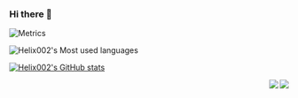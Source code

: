 ### Hi there 👋
<!-- Metrics统计信息 -->
![Metrics](https://metrics.lecoq.io/Helix002?template=classic&base=header%2C%20activity%2C%20community%2C%20repositories%2C%20metadata&base.indepth=false&base.hireable=false&base.skip=false&config.timezone=Asia%2FShanghai)

<!-- 语言分布 -->
![Helix002's Most used languages](https://github-readme-stats.vercel.app/api/top-langs/?username=Helix002&layout=compact&hide_border=true&langs_count=10)

<!--  -->
[![Helix002's GitHub stats](https://github-readme-stats.vercel.app/api?username=Helix002)](https://github.com/anuraghazra/github-readme-stats)


<a href="https://github.com/Helix002">
  <img align="right" src="https://github-readme-stats.vercel.app/api/api?username=Helix002" />
</a>

<!--
**Helix002/Helix002** is a ✨ _special_ ✨ repository because its `README.md` (this file) appears on your GitHub profile.

Here are some ideas to get you started:

- 🔭 I’m currently working on ...
- 🌱 I’m currently learning ...
- 👯 I’m looking to collaborate on ...
- 🤔 I’m looking for help with ...
- 💬 Ask me about ...
- 📫 How to reach me: ...
- 😄 Pronouns: ...
- ⚡ Fun fact: ...
-->

<a href="https://github.com/Helix002/Algorithm">
  <img align="right" src="https://github-readme-stats.vercel.app/api/pin/?username=Helix002&repo=Algorithm" />
</a>
